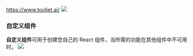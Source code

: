 https://www.tooljet.ai/
![](https://qhdtc.oss-cn-chengdu.aliyuncs.com/obsidian/202504150950893.png)

### 自定义组件
**自定义组件**可用于创建您自己的 React 组件，当所需的功能在其他组件中不可用时。
![](https://qhdtc.oss-cn-chengdu.aliyuncs.com/obsidian/202504150951324.png)

